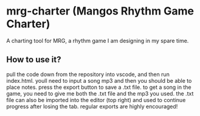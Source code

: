 # mrg-charter (Mangos Rhythm Game Charter)
A charting tool for MRG, a rhythm game I am designing in my spare time.
## How to use it?
pull the code down from the repository into vscode, and then run index.html. youll need to input a song mp3 and then you should be able to place notes. press the export button to save a .txt file. to get a song in the game, you need to give me both the .txt file and the mp3 you used.
the .txt file can also be imported into the editor (top right) and used to continue progress after losing the tab.
regular exports are highly encouraged!